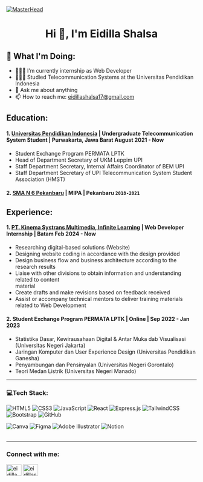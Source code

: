 [![MasterHead](https://user-images.githubusercontent.com/31301266/150575330-f09da809-4dfe-4c0f-aa78-8a3f80af67bb.png)](https://dilleeh.io)
<h1 align="center">Hi 👋, I'm Eidilla Shalsa</h1>

## 📌 What I'm Doing:
- 👩🏻‍💻 I’m currently internship as Web Developer 
- 👩🏻‍🎓 Studied Telecommunication Systems at the Universitas Pendidikan Indonesia
- 💬 Ask me about anything
- 📫 How to reach me: eidillashalsa17@gmail.com

## Education:

#### 1. [Universitas Pendidikan Indonesia](https://www.upi.edu/) | Undergraduate Telecommunication System Student | Purwakarta, Jawa Barat August 2021 - Now 
   - Student Exchange Program PERMATA LPTK
   - Head of Department Secretary of UKM Leppim UPI
   - Staff Department Secretary, Internal Affairs Coordinator of BEM UPI
   - Staff Department Secretary of UPI Telecommunication System Student Association (HMST)
     
 #### 2. [SMA N 6 Pekanbaru](https://sman6pekanbaru.sch.id/) | MIPA | Pekanbaru `2018-2021`
 
## Experience:
#### 1. [PT. Kinema Systrans Multimedia, Infinite Learning](https://www.infinitelearning.id/) | Web Developer Internship | Batam Feb 2024 - Now
   - Researching digital-based solutions (Website)
   - Designing website coding in accordance with the design provided
   - Design business flow and business architecture according to the research results
   - Liaise with other divisions to obtain information and understanding related to content    
     material
   - Create drafts and make revisions based on feedback received
   - Assist or accompany technical mentors to deliver training materials related to Web 
     Development
     
#### 2. Student Exchange Program PERMATA LPTK | Online | Sep 2022 - Jan 2023
   - Statistika Dasar, Kewirausahaan Digital & Antar Muka dab Visualisasi (Universitas Negeri 
     Jakarta)
   - Jaringan Komputer dan User Experience Design (Universitas Pendidikan Ganesha)
   - Penyambungan dan Pensinyalan (Universitas Negeri Gorontalo)
   - Teori Medan Listrik (Universitas Negeri Manado)
---

### 💻Tech Stack:
![HTML5](https://img.shields.io/badge/html5-%23E34F26.svg?style=for-the-badge&logo=html5&logoColor=white)
![CSS3](https://img.shields.io/badge/css3-%231572B6.svg?style=for-the-badge&logo=css3&logoColor=white)
![JavaScript](https://img.shields.io/badge/javascript-%23323330.svg?style=for-the-badge&logo=javascript&logoColor=%23F7DF1E)
![React](https://img.shields.io/badge/react-%2320232a.svg?style=for-the-badge&logo=react&logoColor=%2361DAFB)
![Express.js](https://img.shields.io/badge/express.js-%23404d59.svg?style=for-the-badge&logo=express&logoColor=%2361DAFB)
![TailwindCSS](https://img.shields.io/badge/tailwindcss-%2338B2AC.svg?style=for-the-badge&logo=tailwind-css&logoColor=white)
![Bootstrap](https://img.shields.io/badge/bootstrap-%238511FA.svg?style=for-the-badge&logo=bootstrap&logoColor=white)
![GitHub](https://img.shields.io/badge/github-%23121011.svg?style=for-the-badge&logo=github&logoColor=white)

![Canva](https://img.shields.io/badge/Canva-%2300C4CC.svg?style=for-the-badge&logo=Canva&logoColor=white)
![Figma](https://img.shields.io/badge/figma-%23F24E1E.svg?style=for-the-badge&logo=figma&logoColor=white)
![Adobe Illustrator](https://img.shields.io/badge/adobe%20illustrator-%23FF9A00.svg?style=for-the-badge&logo=adobe%20illustrator&logoColor=white)
![Notion](https://img.shields.io/badge/Notion-%23000000.svg?style=for-the-badge&logo=notion&logoColor=white)
<br />
<br />

---
<h3 align="left">Connect with me:</h3>
<p align="left">
<a href="https://linkedin.com/in/eidilla shalsadiza pradiptya" target="blank"><img align="center" src="https://raw.githubusercontent.com/rahuldkjain/github-profile-readme-generator/master/src/images/icons/Social/linked-in-alt.svg" alt="eidilla shalsadiza" height="30" width="40" /></a>
<a href="https://instagram.com/eidillashalsadiza" target="blank"><img align="center" src="https://raw.githubusercontent.com/rahuldkjain/github-profile-readme-generator/master/src/images/icons/Social/instagram.svg" alt="eidillashalsadiza" height="30" width="40" /></a>
</p>

[webdev]: https://github.com/dilleeh/dilleeh
